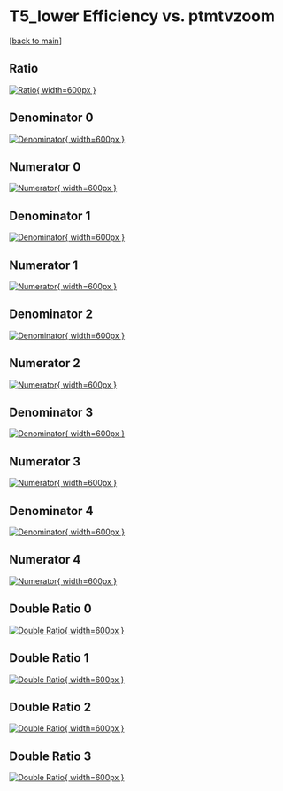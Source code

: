 # T5_lower Efficiency vs. ptmtvzoom

[[back to main](./)]



## Ratio

[![Ratio](../mtv/var/T5_lower_vtr_0_1_eff_ptmtvzoom.png){ width=600px }](../mtv/var/T5_lower_vtr_0_1_eff_ptmtvzoom.pdf)

## Denominator 0

[![Denominator](../mtv/den/T5_lower_vtr_0_1_eff_ptmtvzoom_den0.png){ width=600px }](../mtv/den/T5_lower_vtr_0_1_eff_ptmtvzoom_den0.pdf)

## Numerator 0

[![Numerator](../mtv/num/T5_lower_vtr_0_1_eff_ptmtvzoom_num0.png){ width=600px }](../mtv/num/T5_lower_vtr_0_1_eff_ptmtvzoom_num0.pdf)

## Denominator 1

[![Denominator](../mtv/den/T5_lower_vtr_0_1_eff_ptmtvzoom_den1.png){ width=600px }](../mtv/den/T5_lower_vtr_0_1_eff_ptmtvzoom_den1.pdf)

## Numerator 1

[![Numerator](../mtv/num/T5_lower_vtr_0_1_eff_ptmtvzoom_num1.png){ width=600px }](../mtv/num/T5_lower_vtr_0_1_eff_ptmtvzoom_num1.pdf)

## Denominator 2

[![Denominator](../mtv/den/T5_lower_vtr_0_1_eff_ptmtvzoom_den2.png){ width=600px }](../mtv/den/T5_lower_vtr_0_1_eff_ptmtvzoom_den2.pdf)

## Numerator 2

[![Numerator](../mtv/num/T5_lower_vtr_0_1_eff_ptmtvzoom_num2.png){ width=600px }](../mtv/num/T5_lower_vtr_0_1_eff_ptmtvzoom_num2.pdf)

## Denominator 3

[![Denominator](../mtv/den/T5_lower_vtr_0_1_eff_ptmtvzoom_den3.png){ width=600px }](../mtv/den/T5_lower_vtr_0_1_eff_ptmtvzoom_den3.pdf)

## Numerator 3

[![Numerator](../mtv/num/T5_lower_vtr_0_1_eff_ptmtvzoom_num3.png){ width=600px }](../mtv/num/T5_lower_vtr_0_1_eff_ptmtvzoom_num3.pdf)

## Denominator 4

[![Denominator](../mtv/den/T5_lower_vtr_0_1_eff_ptmtvzoom_den4.png){ width=600px }](../mtv/den/T5_lower_vtr_0_1_eff_ptmtvzoom_den4.pdf)

## Numerator 4

[![Numerator](../mtv/num/T5_lower_vtr_0_1_eff_ptmtvzoom_num4.png){ width=600px }](../mtv/num/T5_lower_vtr_0_1_eff_ptmtvzoom_num4.pdf)

## Double Ratio 0

[![Double Ratio](../mtv/ratio/T5_lower_vtr_0_1_eff_ptmtvzoom_ratio0.png){ width=600px }](../mtv/ratio/T5_lower_vtr_0_1_eff_ptmtvzoom_ratio0.pdf)

## Double Ratio 1

[![Double Ratio](../mtv/ratio/T5_lower_vtr_0_1_eff_ptmtvzoom_ratio1.png){ width=600px }](../mtv/ratio/T5_lower_vtr_0_1_eff_ptmtvzoom_ratio1.pdf)

## Double Ratio 2

[![Double Ratio](../mtv/ratio/T5_lower_vtr_0_1_eff_ptmtvzoom_ratio2.png){ width=600px }](../mtv/ratio/T5_lower_vtr_0_1_eff_ptmtvzoom_ratio2.pdf)

## Double Ratio 3

[![Double Ratio](../mtv/ratio/T5_lower_vtr_0_1_eff_ptmtvzoom_ratio3.png){ width=600px }](../mtv/ratio/T5_lower_vtr_0_1_eff_ptmtvzoom_ratio3.pdf)

